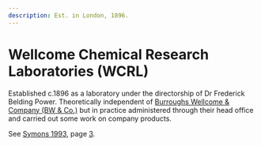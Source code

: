 ```yaml
---
description: Est. in London, 1896.
---
```


# Wellcome Chemical Research Laboratories (WCRL)

Established c.1896 as a laboratory under the directorship of Dr Frederick Belding Power. Theoretically independent of [Burroughs Wellcome & Company (BW & Co.)](bw.md) but in practice administered through their head office and carried out some work on company products.

See [Symons 1993](https://archive.org/details/Symons1993/mode/2up), page [3](https://archive.org/details/Symons1993/page/n7/mode/1up).
